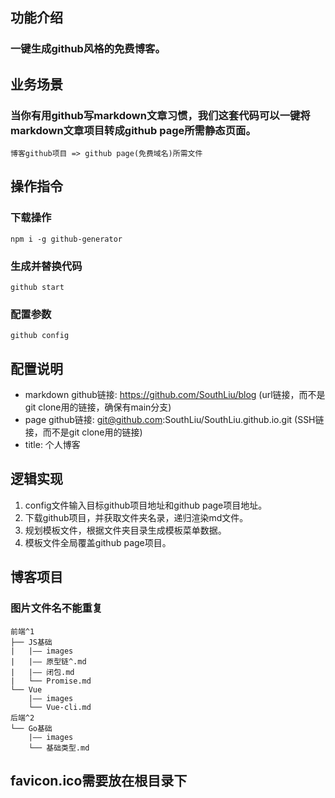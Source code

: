 ## 功能介绍
### 一键生成github风格的免费博客。
## 业务场景
### 当你有用github写markdown文章习惯，我们这套代码可以一键将markdown文章项目转成github page所需静态页面。
```
博客github项目 => github page(免费域名)所需文件 
```

## 操作指令
### 下载操作
```
npm i -g github-generator
```
### 生成并替换代码
```
github start
```
### 配置参数
```
github config
```

## 配置说明
* markdown github链接: https://github.com/SouthLiu/blog (url链接，而不是git clone用的链接，确保有main分支)
* page github链接: git@github.com:SouthLiu/SouthLiu.github.io.git (SSH链接，而不是git clone用的链接)
* title: 个人博客

## 逻辑实现
1. config文件输入目标github项目地址和github page项目地址。
2. 下载github项目，并获取文件夹名录，递归渲染md文件。
3. 规划模板文件，根据文件夹目录生成模板菜单数据。
4. 模板文件全局覆盖github page项目。

## 博客项目
### 图片文件名**不能重复**
```
前端^1
├── JS基础
|   |—— images
|   |—— 原型链^.md
|   |—— 闭包.md
|   └── Promise.md
└── Vue
    |—— images
    └── Vue-cli.md
后端^2
└── Go基础
    |—— images
    └── 基础类型.md
```
## favicon.ico需要放在根目录下